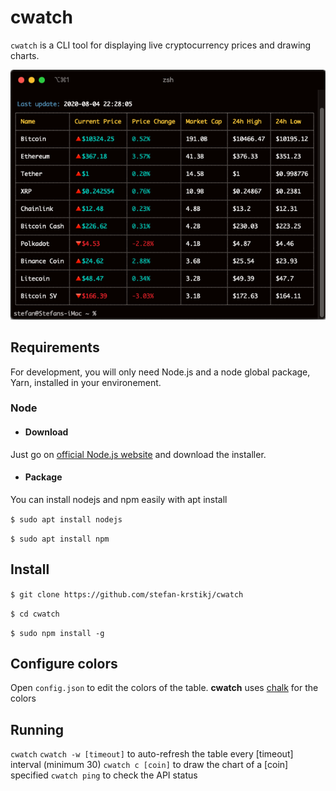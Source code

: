 
# cwatch

`cwatch` is a CLI tool for displaying live cryptocurrency prices and drawing charts.

![cwatch](screenshots/cwatch.png)


## Requirements

For development, you will only need Node.js and a node global package, Yarn, installed in your environement.

### Node

- #### Download

Just go on [official Node.js website](https://nodejs.org/) and download the installer.


- #### Package

You can install nodejs and npm easily with apt install

`$ sudo apt install nodejs`

`$ sudo apt install npm`


## Install

`$ git clone https://github.com/stefan-krstikj/cwatch`

`$ cd cwatch`

`$ sudo npm install -g`

## Configure colors

Open `config.json` to edit the colors of the table. <b>cwatch</b> uses [chalk](https://www.npmjs.com/package/chalk) for the colors


## Running

`cwatch`
`cwatch -w [timeout]` to auto-refresh the table every [timeout] interval (minimum 30)
`cwatch c [coin]` to draw the chart of a [coin] specified
`cwatch ping` to check the API status
